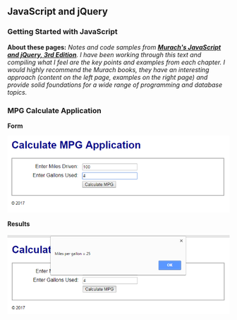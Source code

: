 ## JavaScript and jQuery 

### Getting Started with JavaScript

**About these pages:** *Notes and code samples from **[Murach's JavaScript and jQuery, 3rd Edition](https://www.murach.com/shop-books/web-development-books/murach-s-javascript-and-jquery-3rd-edition-detail)**. I have been working through this text and compiling what I feel are the key points and examples from each chapter. I would highly recommend the Murach books, they have an interesting approach (content on the left page, examples on the right page) and provide solid foundations for a wide range of programming and database topics.* 

### MPG Calculate Application

**Form**

![Example](/murach-javascript-jquery/ch-2/ch-2-screenshot-1.png "MPG Calculate Form")

**Results**

![Example](/murach-javascript-jquery/ch-2/ch-2-screenshot-2.png "MPG Calculate Results")





